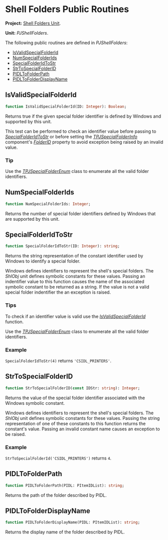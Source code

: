 # Shell Folders Public Routines #

**Project:** [Shell Folders Unit](ShellFoldersUnit.md).

**Unit:** _PJShellFolders_.

The following public routines are defined in _PJShellFolders_:

  * [IsValidSpecialFolderId](#isvalidspecialfolderid)
  * [NumSpecialFolderIds](#numspecialfolderids)
  * [SpecialFolderIdToStr](#specialfolderidtostr)
  * [StrToSpecialFolderID](#strtospecialfolderid)
  * [PIDLToFolderPath](#pidltofolderpath)
  * [PIDLToFolderDisplayName](#pidltofolderdisplayname)

## IsValidSpecialFolderId ##

```pascal
function IsValidSpecialFolderId(ID: Integer): Boolean;
```

Returns true if the given special folder identifier is defined by Windows and supported by this unit.

This test can be performed to check an identifier value before passing to _[SpecialFolderIdToStr](#specialfolderidtostr)_ or before setting the _[TPJSpecialFolderInfo](TPJSpecialFolderInfo.md)_ component's _[FolderID](TPJSpecialFolderInfoFolderID.md)_ property to avoid exception being raised by an invalid value.

### Tip ###

Use the _[TPJSpecialFolderEnum](TPJSpecialFolderEnum.md)_ class to enumerate all the valid folder identifiers.

## NumSpecialFolderIds ##

```pascal
function NumSpecialFolderIds: Integer;
```

Returns the number of special folder identifiers defined by Windows that are supported by this unit.

## SpecialFolderIdToStr ##

```pascal
function SpecialFolderIdToStr(ID: Integer): string;
```

Returns the string representation of the constant identifier used by Windows to identify a special folder.

Windows defines identifiers to represent the shell's special folders. The _ShlObj_ unit defines symbolic constants for these values. Passing an indentifier value to this function causes the name of the associated symbolic constant to be returned as a string. If the value is not a valid special folder indentifier the an exception is raised.

### Tips ###

To check if an identifier value is valid use the _[IsValidSpecialFolderId](#isvalidspecialfolderid)_ function.

Use the _[TPJSpecialFolderEnum](TPJSpecialFolderEnum.md)_ class to enumerate all the valid folder identifiers.

### Example ###

`SpecialFolderIdToStr(4)` returns `'CSIDL_PRINTERS'`.

## StrToSpecialFolderID ##

```pascal
function StrToSpecialFolderID(const IDStr: string): Integer;
```

Returns the value of the special folder identifier associated with the Windows symbolic constant.

Windows defines identifiers to represent the shell's special folders. The _ShlObj_ unit defines symbolic constants for these values. Passing the string representation of one of these constants to this function returns the constant's value.  Passing an invalid constant name causes an exception to be raised.

### Example ###

`StrToSpecialFolderId('CSIDL_PRINTERS')` returns `4`.

## PIDLToFolderPath ##

```pascal
function PIDLToFolderPath(PIDL: PItemIDList): string;
```

Returns the path of the folder described by PIDL.

## PIDLToFolderDisplayName ##

```pascal
function PIDLToFolderDisplayName(PIDL: PItemIDList): string;
```

Returns the display name of the folder described by PIDL.
